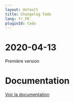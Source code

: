 ```yaml
---
layout: default
title: Changelog Tado
lang: fr_FR
pluginId: tado
---
```


# 2020-04-13

Première version

# Documentation

[Voir la documentation]({{site.baseurl}}/{{page.pluginId}})
